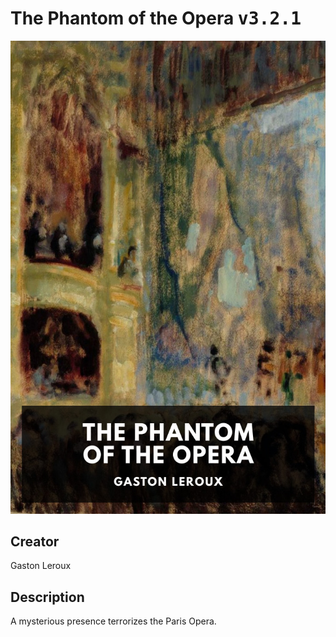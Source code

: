 
# The Phantom of the Opera <kbd>v3.2.1</kbd>

<center>
  <img src="./cover-1024.jpg"/>
</center>

## Creator
Gaston Leroux

## Description
A mysterious presence terrorizes the Paris Opera.

